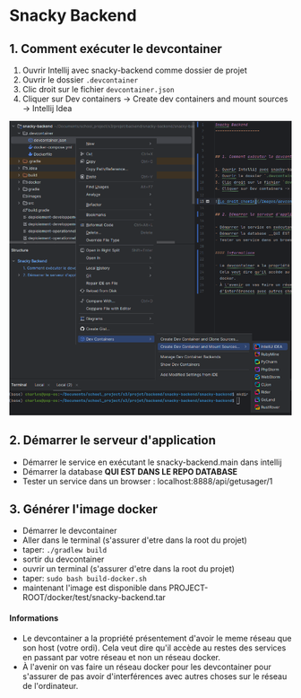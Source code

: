 Snacky Backend 
===================



## 1. Comment exécuter le devcontainer

1. Ouvrir Intellij avec snacky-backend comme dossier de projet
2. Ouvrir le dossier `.devcontainer`
3. Clic droit sur le fichier `devcontainer.json`
4. Cliquer sur Dev containers -> Create dev containers and mount sources -> Intellij Idea

![Le droit chemin](./images/devcontainers.png)

## 2. Démarrer le serveur d'application

- Démarrer le service en exécutant le snacky-backend.main dans  intellij
- Démarrer la database __QUI EST DANS LE REPO DATABASE__
- Tester un service dans un browser : localhost:8888/api/getusager/1

## 3. Générer l'image docker

- Démarrer le devcontainer
- Aller dans le terminal (s'assurer d'etre dans la root du projet)
- taper: `./gradlew build`
- sortir du devcontainer
- ouvrir un terminal (s'assurer d'etre dans la root du projet)
- taper: `sudo bash build-docker.sh`
- maintenant l'image est disponible dans PROJECT-ROOT/docker/test/snacky-backend.tar

#### Informations

- Le devcontainer a la propriété présentement d'avoir le meme réseau que son host (votre ordi).
  Cela veut dire qu'il accède au restes des services en passant par votre réseau et non un réseau
  docker.
- À l'avenir on vas faire un réseau docker pour les devcontainer pour s'assurer de pas avoir
  d'interférences avec autres choses sur le réseau de l'ordinateur.
